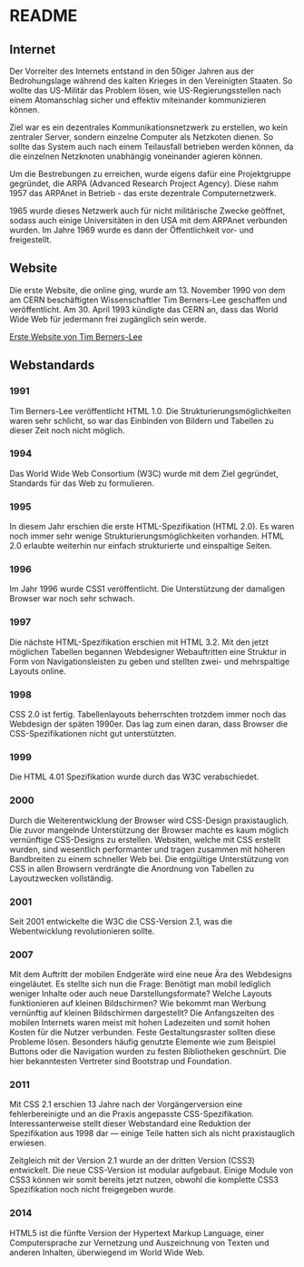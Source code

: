 # README

## Internet

Der Vorreiter des Internets entstand in den 50iger Jahren aus der Bedrohungslage während des kalten Krieges in den Vereinigten Staaten. So wollte das US-Militär das Problem lösen, wie US-Regierungsstellen nach einem Atomanschlag sicher und effektiv miteinander kommunizieren können.

Ziel war es ein dezentrales Kommunikationsnetzwerk zu erstellen, wo kein zentraler Server, sondern einzelne Computer als Netzkoten dienen. So sollte das System auch nach einem Teilausfall betrieben werden können, da die einzelnen Netzknoten unabhängig voneinander agieren können.

Um die Bestrebungen zu erreichen, wurde eigens dafür eine Projektgruppe gegründet, die ARPA \(Advanced Research Project Agency\). Diese nahm 1957 das ARPAnet in Betrieb - das erste dezentrale Computernetzwerk.

1965 wurde dieses Netzwerk auch für nicht militärische Zwecke geöffnet, sodass auch einige Universitäten in den USA mit dem ARPAnet verbunden wurden. Im Jahre 1969 wurde es dann der Öffentlichkeit vor- und freigestellt.

## Website

Die erste Website, die online ging, wurde am 13. November 1990 von dem am CERN beschäftigten Wissenschaftler Tim Berners-Lee geschaffen und veröffentlicht. Am 30. April 1993 kündigte das CERN an, dass das World Wide Web für jedermann frei zugänglich sein werde.

[Erste Website von Tim Berners-Lee](http://info.cern.ch/hypertext/WWW/TheProject.html)

## Webstandards

### 1991

Tim Berners-Lee veröffentlicht HTML 1.0. Die Strukturierungsmöglichkeiten waren sehr schlicht, so war das Einbinden von Bildern und Tabellen zu dieser Zeit noch nicht möglich.

### 1994

Das World Wide Web Consortium \(W3C\) wurde mit dem Ziel gegründet, Standards für das Web zu formulieren.

### 1995

In diesem Jahr erschien die erste HTML-Spezifikation \(HTML 2.0\). Es waren noch immer sehr wenige Strukturierungsmöglichkeiten vorhanden. HTML 2.0 erlaubte weiterhin nur einfach strukturierte und einspaltige Seiten.

### 1996

Im Jahr 1996 wurde CSS1 veröffentlicht. Die Unterstützung der damaligen Browser war noch sehr schwach.

### 1997

Die nächste HTML-Spezifikation erschien mit HTML 3.2. Mit den jetzt möglichen Tabellen begannen Webdesigner Webauftritten eine Struktur in Form von Navigationsleisten zu geben und stellten zwei- und mehrspaltige Layouts online.

### 1998

CSS 2.0 ist fertig. Tabellenlayouts beherrschten trotzdem immer noch das Webdesign der späten 1990er. Das lag zum einen daran, dass Browser die CSS-Spezifikationen nicht gut unterstützten.

### 1999

Die HTML 4.01 Spezifikation wurde durch das W3C verabschiedet.

### 2000

Durch die Weiterentwicklung der Browser wird CSS-Design praxistauglich. Die zuvor mangelnde Unterstützung der Browser machte es kaum möglich vernünftige CSS-Designs zu erstellen. Websiten, welche mit CSS erstellt wurden, sind wesentlich performanter und tragen zusammen mit höheren Bandbreiten zu einem schneller Web bei. Die entgültige Unterstützung von CSS in allen Browsern verdrängte die Anordnung von Tabellen zu Layoutzwecken vollständig.

### 2001

Seit 2001 entwickelte die W3C die CSS-Version 2.1, was die Webentwicklung revolutionieren sollte.

### 2007

Mit dem Auftritt der mobilen Endgeräte wird eine neue Ära des Webdesigns eingeläutet. Es stellte sich nun die Frage: Benötigt man mobil lediglich weniger Inhalte oder auch neue Darstellungsformate? Welche Layouts funktionieren auf kleinen Bildschirmen? Wie bekommt man Werbung vernünftig auf kleinen Bildschirmen dargestellt? Die Anfangszeiten des mobilen Internets waren meist mit hohen Ladezeiten und somit hohen Kosten für die Nutzer verbunden. Feste Gestaltungsraster sollten diese Probleme lösen. Besonders häufig genutzte Elemente wie zum Beispiel Buttons oder die Navigation wurden zu festen Bibliotheken geschnürt. Die hier bekanntesten Vertreter sind Bootstrap und Foundation.

### 2011

Mit CSS 2.1 erschien 13 Jahre nach der Vorgängerversion eine fehlerbereinigte und an die Praxis angepasste CSS-Spezifikation. Interessanterweise stellt dieser Webstandard eine Reduktion der Spezifikation aus 1998 dar — einige Teile hatten sich als nicht praxistauglich erwiesen.

Zeitgleich mit der Version 2.1 wurde an der dritten Version \(CSS3\) entwickelt. Die neue CSS-Version ist modular aufgebaut. Einige Module von CSS3 können wir somit bereits jetzt nutzen, obwohl die komplette CSS3 Spezifikation noch nicht freigegeben wurde.

### 2014

HTML5 ist die fünfte Version der Hypertext Markup Language, einer Computersprache zur Vernetzung und Auszeichnung von Texten und anderen Inhalten, überwiegend im World Wide Web.

